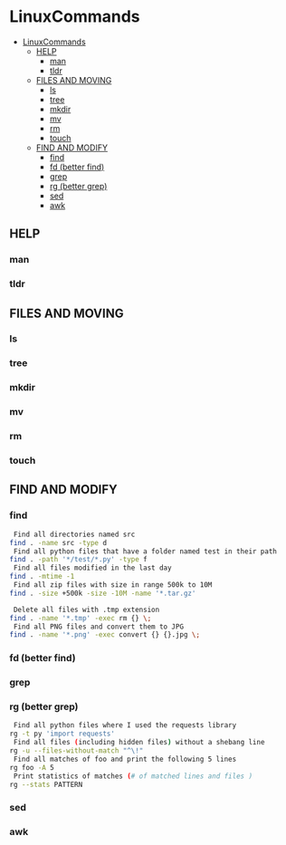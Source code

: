 # LinuxCommands

- [LinuxCommands](#linuxcommands)
  - [HELP](#help)
    - [man](#man)
    - [tldr](#tldr)
  - [FILES AND MOVING](#files-and-moving)
    - [ls](#ls)
    - [tree](#tree)
    - [mkdir](#mkdir)
    - [mv](#mv)
    - [rm](#rm)
    - [touch](#touch)
  - [FIND AND MODIFY](#find-and-modify)
    - [find](#find)
    - [fd (better find)](#fd-better-find)
    - [grep](#grep)
    - [rg (better grep)](#rg-better-grep)
    - [sed](#sed)
    - [awk](#awk)

## HELP

### man

### tldr

## FILES AND MOVING

### ls

### tree

### mkdir

### mv

### rm

### touch

## FIND AND MODIFY

### find

```bash
 Find all directories named src
find . -name src -type d
 Find all python files that have a folder named test in their path
find . -path '*/test/*.py' -type f
 Find all files modified in the last day
find . -mtime -1
 Find all zip files with size in range 500k to 10M
find . -size +500k -size -10M -name '*.tar.gz'

 Delete all files with .tmp extension
find . -name '*.tmp' -exec rm {} \;
 Find all PNG files and convert them to JPG
find . -name '*.png' -exec convert {} {}.jpg \;
```

### fd (better find)

### grep

### rg (better grep)

```bash
 Find all python files where I used the requests library
rg -t py 'import requests'
 Find all files (including hidden files) without a shebang line
rg -u --files-without-match "^\!"
 Find all matches of foo and print the following 5 lines
rg foo -A 5
 Print statistics of matches (# of matched lines and files )
rg --stats PATTERN
```

### sed

### awk
